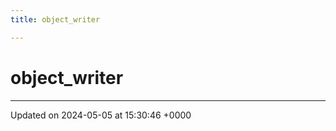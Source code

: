 ```yaml
---
title: object_writer

---
```


# object_writer





-------------------------------

Updated on 2024-05-05 at 15:30:46 +0000